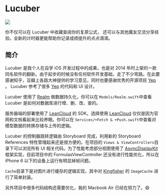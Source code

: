 # Lucuber
![](http://7xrfzx.com1.z0.glb.clouddn.com/Lucuber%20icon.png)

你不仅可以在 Lucuber 中收藏查阅你的复原公式， 还可以与其他魔友交流分享经验。全新的计时器更能帮助你记录成绩提升的点点滴滴。
## 简介
Lucuber 是我个人在自学 iOS 开发过程中的成果。也是对 2014 年时上架的一款同名软件的翻新。由于起步的时候没有任何软件开发基础，走了不少弯路。在此要感谢知乎，豆瓣上各路大神提供的学习意见，同时也要感谢优秀的开源项目  [Yep](https://github.com/CatchChat/Yep) 。 Lucuber 参考了很多 [Yep](https://github.com/CatchChat/Yep) 的代码和 UI 设计。

Lucuber 使用了 [Realm](https://realm.io) 做数据持久化，你可以在 `Models/Realm.swift`中查看 Lucuber 是如何对数据库进行增、删、改、查的。

服务器端的部署使用了 [LeanCloud](https://leancloud.cn) 的 SDK。选择使用 [LeanCloud](https://leancloud.cn) 仅仅是因为官网和文档看起来比较养眼。你可以在 `Services/+Fetch & +Push.swift`中查看对模型数据的转换存储与上传的逻辑。

Lucuber 的控制器跳转逻辑由 Storyboard 完成，利用新的 Storyboard References 特性管理起来还是很方便的。在项目的 `Views & ViewControllers`目录下可以浏览所有 UI 相关代码。为了性能考虑部分视图使用了 [AsyncDisplayKit](https://github.com/facebook/AsyncDisplayKit) 框架实现，目前项目中的 FormulasViewController 还没有进行性能优化，所以在 iPhone 6 以下的设备上运行有明显掉帧问题。

`Cache`目录下是对图片进行缓存的逻辑实现，其中对 [Kingfisher](https://github.com/onevcat/Kingfisher) 的 `ImageCache` 进行了简单封装。

另外项目中很多代码结构还需要优化，我的 Macbook Air 已经在努力了。😄






